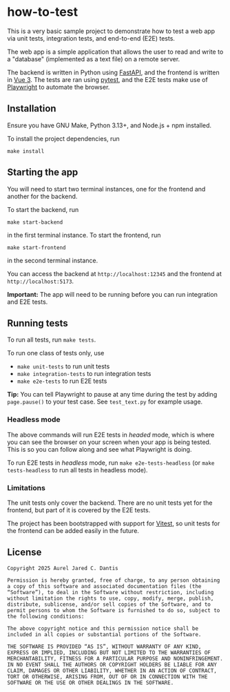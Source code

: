 how-to-test
=========

This is a very basic sample project to demonstrate how to test a web app via unit tests, integration tests, and end-to-end (E2E) tests.

The web app is a simple application that allows the user to read and write to a "database" (implemented as a text file) on a remote server.

The backend is written in Python using [FastAPI](https://fastapi.tiangolo.com/), and the frontend is written in [Vue 3](https://vuejs.org/). The tests are ran using [pytest](https://docs.pytest.org/en/stable/), and the E2E tests make use of [Playwright](https://playwright.dev/) to automate the browser.

## Installation

Ensure you have GNU Make, Python 3.13+, and Node.js + npm installed.

To install the project dependencies, run

```
make install
```

## Starting the app

You will need to start two terminal instances, one for the frontend and another for the backend.

To start the backend, run

```
make start-backend
```

in the first terminal instance. To start the frontend, run

```
make start-frontend
```

in the second terminal instance.

You can access the backend at `http://localhost:12345` and the frontend at `http://localhost:5173`.

**Important:** The app will need to be running before you can run integration and E2E tests.

## Running tests

To run all tests, run `make tests`.

To run one class of tests only, use

- `make unit-tests` to run unit tests
- `make integration-tests` to run integration tests
- `make e2e-tests` to run E2E tests

**Tip:** You can tell Playwright to pause at any time during the test by adding `page.pause()` to your test case. See `test_text.py` for example usage.

### Headless mode

The above commands will run E2E tests in *headed* mode, which is where you can see the browser on your screen when your app is being tested. This is so you can follow along and see what Playwright is doing.

To run E2E tests in *headless* mode, run `make e2e-tests-headless` (or `make tests-headless` to run all tests in headless mode).

### Limitations

The unit tests only cover the backend. There are no unit tests yet for the frontend, but part of it is covered by the E2E tests.

The project has been bootstrapped with support for [Vitest](https://vitest.dev/), so unit tests for the frontend can be added easily in the future.

## License

```
Copyright 2025 Aurel Jared C. Dantis

Permission is hereby granted, free of charge, to any person obtaining a copy of this software and associated documentation files (the “Software”), to deal in the Software without restriction, including without limitation the rights to use, copy, modify, merge, publish, distribute, sublicense, and/or sell copies of the Software, and to permit persons to whom the Software is furnished to do so, subject to the following conditions:

The above copyright notice and this permission notice shall be included in all copies or substantial portions of the Software.

THE SOFTWARE IS PROVIDED “AS IS”, WITHOUT WARRANTY OF ANY KIND, EXPRESS OR IMPLIED, INCLUDING BUT NOT LIMITED TO THE WARRANTIES OF MERCHANTABILITY, FITNESS FOR A PARTICULAR PURPOSE AND NONINFRINGEMENT. IN NO EVENT SHALL THE AUTHORS OR COPYRIGHT HOLDERS BE LIABLE FOR ANY CLAIM, DAMAGES OR OTHER LIABILITY, WHETHER IN AN ACTION OF CONTRACT, TORT OR OTHERWISE, ARISING FROM, OUT OF OR IN CONNECTION WITH THE SOFTWARE OR THE USE OR OTHER DEALINGS IN THE SOFTWARE.
```
